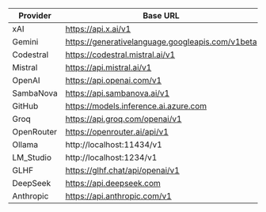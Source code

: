| Provider   | Base URL                                         | Env Api Key        | Selected |
|------------|--------------------------------------------------|--------------------|----------|
| xAI        | https://api.x.ai/v1                              | XAI_API_KEY        | False    |
| Gemini     | https://generativelanguage.googleapis.com/v1beta | GEMINI_API_KEY     | False    |
| Codestral  | https://codestral.mistral.ai/v1                  | CODESTRAL_API_KEY  | False    |
| Mistral    | https://api.mistral.ai/v1                        | MISTRAL_API_KEY    | True     |
| OpenAI     | https://api.openai.com/v1                        | OPENAI_API_KEY     | False    |
| SambaNova  | https://api.sambanova.ai/v1                      | SAMBANOVA_API_KEY  | False    |
| GitHub     | https://models.inference.ai.azure.com            | GITHUB_API_KEY     | False    |
| Groq       | https://api.groq.com/openai/v1                   | GROQ_API_KEY       | False    |
| OpenRouter | https://openrouter.ai/api/v1                     | OPENROUTER_API_KEY | True     |
| Ollama     | http://localhost:11434/v1                        | NEEDS_NO_KEY       | True     |
| LM_Studio  | http://localhost:1234/v1                         | NEEDS_NO_KEY       | True     |
| GLHF       | https://glhf.chat/api/openai/v1                  | GLHF_API_KEY       | False    |
| DeepSeek   | https://api.deepseek.com                         | DEEPSEEK_API_KEY   | False    |
| Anthropic  | https://api.anthropic.com/v1                     | ANTHROPIC_API_KEY  | False    |
